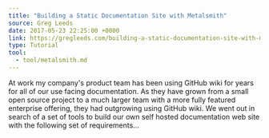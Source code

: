 ```yaml
---
title: "Building a Static Documentation Site with Metalsmith"
source: Greg Leeds
date: 2017-05-23 22:25:00 +0000
link: https://gregleeds.com/building-a-static-documentation-site-with-metalsmith/
type: Tutorial
tool:
  - tool/metalsmith.md
---
```

At work my company's product team has been using GitHub wiki for years for all of our use facing documentation. As they have grown from a small open source project to a much larger team with a more fully featured enterprise offering, they had outgrowing using GitHub wiki. We went out in search of a set of tools to build our own self hosted documentation web site with the following set of requirements...